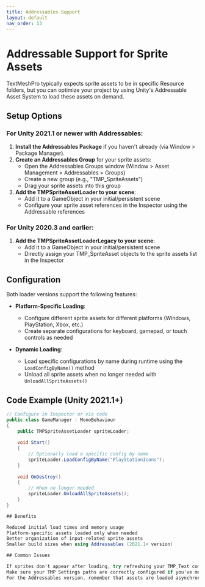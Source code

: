 ```yaml
---
title: Addressables Support
layout: default
nav_order: 13
---
```


# Addressable Support for Sprite Assets

TextMeshPro typically expects sprite assets to be in specific Resource folders, but you can optimize your project by using Unity's Addressable Asset System to load these assets on demand.

## Setup Options

### For Unity 2021.1 or newer with Addressables:

1. **Install the Addressables Package** if you haven't already (via Window > Package Manager).
2. **Create an Addressables Group** for your sprite assets:
   * Open the Addressables Groups window (Window > Asset Management > Addressables > Groups)
   * Create a new group (e.g., "TMP_SpriteAssets")
   * Drag your sprite assets into this group
3. **Add the TMPSpriteAssetLoader to your scene**:
   * Add it to a GameObject in your initial/persistent scene
   * Configure your sprite asset references in the Inspector using the Addressable references

### For Unity 2020.3 and earlier:

1. **Add the TMPSpriteAssetLoaderLegacy to your scene**:
   * Add it to a GameObject in your initial/persistent scene  
   * Directly assign your TMP_SpriteAsset objects to the sprite assets list in the Inspector

## Configuration

Both loader versions support the following features:

* **Platform-Specific Loading**:
  * Configure different sprite assets for different platforms (Windows, PlayStation, Xbox, etc.)
  * Create separate configurations for keyboard, gamepad, or touch controls as needed
  
* **Dynamic Loading**:
  * Load specific configurations by name during runtime using the `LoadConfigByName()` method
  * Unload all sprite assets when no longer needed with `UnloadAllSpriteAssets()`

## Code Example (Unity 2021.1+)

```csharp
// Configure in Inspector or via code
public class GameManager : MonoBehaviour 
{
    public TMPSpriteAssetLoader spriteLoader;
    
    void Start() 
    {
        // Optionally load a specific config by name
        spriteLoader.LoadConfigByName("PlayStationIcons");
    }
    
    void OnDestroy() 
    {
        // When no longer needed
        spriteLoader.UnloadAllSpriteAssets();
    }
}

## Benefits

Reduced initial load times and memory usage
Platform-specific assets loaded only when needed
Better organization of input-related sprite assets
Smaller build sizes when using Addressables (2021.1+ version)

## Common Issues

If sprites don't appear after loading, try refreshing your TMP_Text components using the RefreshTextComponents() method
Make sure your TMP Settings paths are correctly configured if you've moved your assets
For the Addressables version, remember that assets are loaded asynchronously, so plan accordingly in your UI initialization

